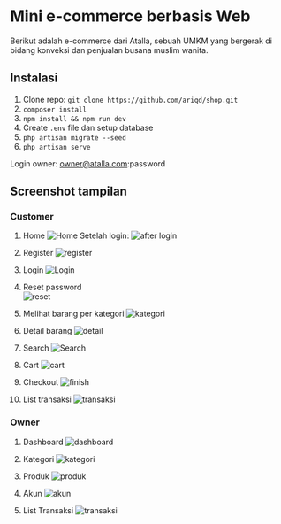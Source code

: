 # Mini e-commerce berbasis Web

Berikut adalah e-commerce dari Atalla, sebuah UMKM yang bergerak di bidang konveksi dan penjualan busana muslim wanita.

## Instalasi

1. Clone repo: `git clone https://github.com/ariqd/shop.git`
2. `composer install`
3. `npm install && npm run dev`
4. Create `.env` file dan setup database 
5. `php artisan migrate --seed`
6. `php artisan serve`

Login owner: owner@atalla.com:password

## Screenshot tampilan

### Customer

1. Home
![Home](https://github.com/ariqd/shop/blob/master/screenshot/1-home.png)
Setelah login:
![after login](https://github.com/ariqd/shop/blob/master/screenshot/1-home-after-login.png)

2. Register
![register](https://github.com/ariqd/shop/blob/master/screenshot/2-register.png)

3. Login
![Login](https://github.com/ariqd/shop/blob/master/screenshot/3-login.png)

4. Reset password <br/>
![reset](https://github.com/ariqd/shop/blob/master/screenshot/4-reset.png)

5. Melihat barang per kategori
![kategori](https://github.com/ariqd/shop/blob/master/screenshot/5-kategori.png)

6. Detail barang
![detail](https://github.com/ariqd/shop/blob/master/screenshot/6-detail.png)

7. Search
![Search](https://github.com/ariqd/shop/blob/master/screenshot/7-search.png)

8. Cart
![cart](https://github.com/ariqd/shop/blob/master/screenshot/8-cart.png)

9. Checkout
![finish](https://github.com/ariqd/shop/blob/master/screenshot/9-finish.png)

10. List transaksi
![transaksi](https://github.com/ariqd/shop/blob/master/screenshot/10-transaksi.png)

### Owner

1. Dashboard
![dashboard](https://github.com/ariqd/shop/blob/master/screenshot/11-owner-dashboard.png)

2. Kategori
![kategori](https://github.com/ariqd/shop/blob/master/screenshot/12-owner-kategori.png)

3. Produk
![produk](https://github.com/ariqd/shop/blob/master/screenshot/13-owner-produk.png)

4. Akun
![akun](https://github.com/ariqd/shop/blob/master/screenshot/14-owner-akun.png)

5. List Transaksi
![transaksi](https://github.com/ariqd/shop/blob/master/screenshot/15-owner-transaksi.png)

